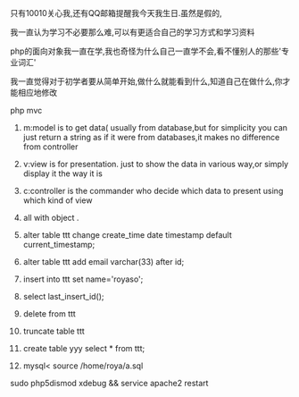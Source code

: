 ---
---

只有10010关心我,还有QQ邮箱提醒我今天我生日.虽然是假的,


我一直认为学习不必要那么难,可以有更适合自己的学习方式和学习资料

php的面向对象我一直在学,我也奇怪为什么自己一直学不会,看不懂别人的那些'专业词汇'

我一直觉得对于初学者要从简单开始,做什么就能看到什么,知道自己在做什么,你才能相应地修改


php mvc
1. m:model is to get data( usually from database,but for simplicity you can just return a string as if it were from databases,it makes no difference from controller
2. v:view is for presentation. just to show the data in various way,or simply display it the way it is
3. c:controller is the commander who decide which data to present using which kind of view
4. all with object .


1. alter table ttt change create_time date timestamp default current_timestamp;
2. alter table ttt add email varchar(33) after id;
3. insert into ttt set name='royaso';
4. select last_insert_id();
5. delete from ttt 
6. truncate table ttt
7. create table yyy select * from ttt;
8. mysql< source /home/roya/a.sql


sudo php5dismod xdebug  && service apache2 restart
